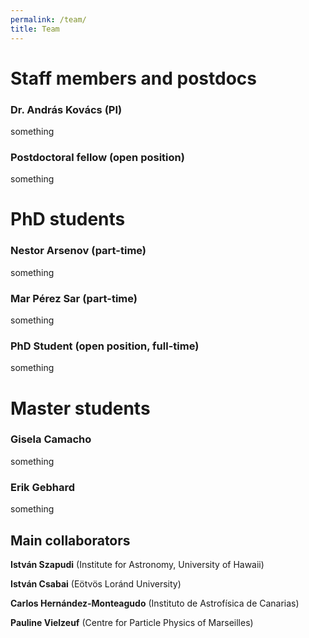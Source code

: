 ```yaml
---
permalink: /team/
title: Team
---
```

# Staff members and postdocs
### Dr. András Kovács (PI)
something
### Postdoctoral fellow (open position)
something
# PhD students
### Nestor Arsenov (part-time)
something
### Mar Pérez Sar (part-time)
something

### PhD Student (open position, full-time)
something

# Master students
### Gisela Camacho
something

### Erik Gebhard
something

## Main collaborators
**István Szapudi** (Institute for Astronomy, University of Hawaii)

**István Csabai** (Eötvös Loránd University)

**Carlos Hernández-Monteagudo** (Instituto de Astrofísica de Canarias)

**Pauline Vielzeuf** (Centre for Particle Physics of Marseilles)
